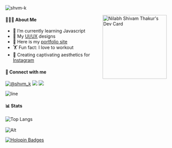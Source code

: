 <!-- ## 👋 &nbsp;Hey there! I'm Shivam -->

<p align="left"> <img src="https://komarev.com/ghpvc/?username=shvm-k&label=Profile%20views&color=2beefc&style=flat" alt="shvm-k" /> </p>

<div style="text-align: right">
</div>


<a href="https://app.daily.dev/shvm"><img src="https://api.daily.dev/devcards/a00b1d957a7c422e96f1c34094aa5892.png?r=2u5" width="200" align="right" alt="Nilabh Shivam Thakur's Dev Card"/></a>


#### 👨🏻‍💻 About Me
- 🔗 I’m currently learning Javascript
- 🎨 My [UI/UX](https://instagram.com/shvm.dev) designs
- 👐 Here is my [portfolio site](https://shvm-k.github.io) 
- 🏋️ Fun fact: I love to workout
- 📸 Creating captivating aesthetics for [Instagram](instagram.com/shvm.k)

#### 📩 Connect with me 
<a href="https://twitter.com/shvm_k"><img src="https://img.shields.io/badge/Twitter-1DA1F2?style=for-the-badge&logo=twitter&logoColor=white" alt="@shvm_k"></a>
<a href="https://www.linkedin.com/in/nilabh-shivam-thakur-b30a921b9/"><img src="https://img.shields.io/badge/LinkedIn-0077B5?style=for-the-badge&logo=linkedin&logoColor=white"></a>
<a href="mailto:nilabhshivam333@gmail.com"><img src="https://img.shields.io/badge/Gmail-D14836?style=for-the-badge&logo=gmail&logoColor=white"></a>


![line](https://cdn.discordapp.com/attachments/842741907720896512/842806312386428948/gif.gif)

#### 📊 Stats

![Top Langs](https://github-readme-stats.vercel.app/api/top-langs/?username=shvm-k&show_icons=true&theme=transparent&langs_count=5&layout=compact)
<br><br>
![Alt](https://repobeats.axiom.co/api/embed/0f615cc5cac801d7564623fe4552545c63d1247b.svg "Repobeats analytics image")


[![Holopin Badges](https://holopin.me/shvmk)](https://holopin.io/@shvmk)






 
